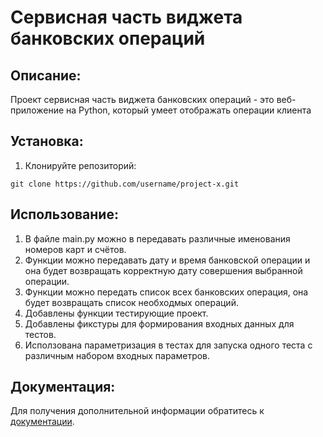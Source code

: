 # Сервисная часть виджета банковских операций

## Описание:

Проект сервисная часть виджета банковских операций - это веб-приложение на Python, который умеет отображать операции клиента

## Установка:

1. Клонируйте репозиторий:
```
git clone https://github.com/username/project-x.git
```

## Использование:

1. В файле main.py можно в передавать различные именования номеров карт и счётов.
2. Функции можно передавать дату и время банковской операции и она будет возвращать корректную дату совершения выбранной операции.
3. Функции можно передать список всех банковских операция, она будет возвращать список необходмых операций.
4. Добавлены функции тестирующие проект.
5. Добавлены фикстуры для формирования входных данных для тестов.
6. Исползована параметризация в тестах для запуска одного теста с различным набором входных параметров.

## Документация:

Для получения дополнительной информации обратитесь к [документации](docs/README.md).
